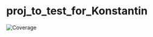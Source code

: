 # proj_to_test_for_Konstantin

![Coverage](https://github.com/konstter/proj_to_test_for_Konstantin/blob/main/coverageB.png)
